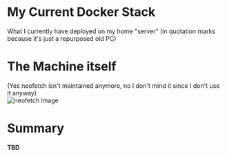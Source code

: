 # My Current Docker Stack
What I currently have deployed on my home "server" (in quotation marks because it's just a repurposed old PC)

# The Machine itself
(Yes neofetch isn't maintained anymore, no I don't mind it since I don't use it anyway) <br>
![neofetch image](https://github.com/pingusurmars/my-docker-stack/blob/master/neofetch.png?raw=true)

# Summary
**TBD**
